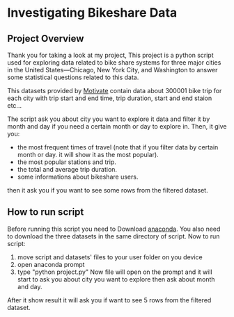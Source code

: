 # Investigating Bikeshare Data

## Project Overview

Thank you for taking a look at my project, This project is a python script used for exploring data related to bike share systems for three major cities in the United States—Chicago, New York City, and Washington to answer some statistical questions related to this data.

This datasets provided by [Motivate](https://motivateco.com/) contain data about 300001 bike trip for each city with trip start and end time, trip duration, start and end staion etc...

The script ask you about city you want to explore it data and filter it by month and day if you need a certain month or day to explore in. Then, it give you:
* the most frequent times of travel (note that if you filter data by certain month or day. it will show it as the most popular). 
* the most popular stations and trip.
* the total and average trip duration.
* some informations about bikeshare users.

then it ask you if you want to see some rows from the filtered dataset.

## How to run script

Before running this script you need to Download [anaconda](https://www.anaconda.com/). You also need to download the three datasets in the same directory of script. Now to run script:
1) move script and datasets' files to your user folder on you device
2) open anaconda prompt
3) type "python project.py"
Now file will open on the prompt and it will start to ask you about city you want to explore then ask about month and day.

After it show result it will ask you if want to see 5 rows from the filtered dataset.
